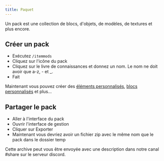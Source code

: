 ```yaml
---
title: Paquet
---
```


Un pack est une collection de blocs, d'objets, de modèles, de textures et plus encore.

## Créer un pack

* Exécutez `/itemmods`
* Cliquez sur l'icône du pack
* Cliquez sur le livre de connaissances et donnez un nom. Le nom ne doit avoir que a-z, - et _.
* Fait

Maintenant vous pouvez créer des [éléments personnalisés](custom-items.md), [blocs personnalisés](custom-blocks.md) et plus...

## Partager le pack

* Aller à l'interface du pack
* Ouvrir l'interface de gestion
* Cliquer sur Exporter
* Maintenant vous devriez avoir un fichier zip avec le même nom que le pack dans le dossier temp

Cette archive peut vous être envoyée avec une description dans notre canal #share sur le serveur discord.

